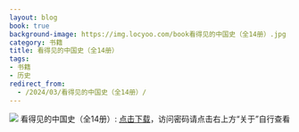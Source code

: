 ```yaml
---
layout: blog
book: true
background-image: https://img.locyoo.com/book看得见的中国史（全14册）.jpg
category: 书籍
title: 看得见的中国史（全14册）
tags:
- 书籍
- 历史
redirect_from:
  - /2024/03/看得见的中国史（全14册）/
---
```

![](https://img.locyoo.com/book看得见的中国史（全14册）.jpg)
看得见的中国史（全14册）: <a name = "ref1" href="https://089m.com/f/50983618-1314076349-776588?p=3619">点击下载</a>，访问密码请点击右上方“关于”自行查看